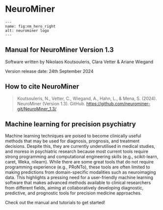 # NeuroMiner

```{figure} Images/nm_hero_right.png
---
name: fig:nm_hero_right
alt: neurominer logo
---
```
## Manual for NeuroMiner Version 1.3

Software written by Nikolaos Koutsouleris, Clara Vetter & Ariane Wiegand


Version release date: 24th September 2024

## How to cite NeuroMiner

> Koutsouleris, N., Vetter, C., Wiegand, A., Hahn, L., & Mena, S. (2024). NeuroMiner (Version 1.3). GitHub. https://github.com/neurominer-git/NeuroMiner_1.3/


## Machine learning for precision psychiatry

Machine learning techniques are poised to become clinically useful
methods that may be used for diagnosis, prognosis, and treatment
decisions. Despite this, they are currently underutilised in medical
studies, and moreso in psychiatric research because most current tools
require strong programming and computational engineering skills (e.g.,
scikit-learn, caret, Weka, nilearn). While there are some great tools
that do not require programming experience (e.g., PRoNTo), these tools
are often limited to making predictions from domain-specific modalities
such as neuroimaging data. This highlights a pressing need for a
user-friendly machine learning software that makes advanced methods
available to clinical researchers from different fields, aiming at
collaboratively developing diagnostic, predictive, and prognostic tools
for precision medicine approaches.

Check out the manual and tutorials to get started!

```{tableofcontents}
```
